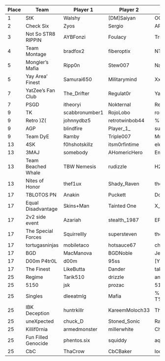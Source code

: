 | Place | Team                | Player 1       | Player 2       | Player 3       | Player 4          |
|-------|---------------------|----------------|----------------|----------------|-------------------|
| 1     | StK                 | Walshy         | [DM]Saiyan     | OGRE1          | OGRE2             |
| 2     | Check Six           | Zyos           | Sergio         | AP-KillerN     | Toxin             |
| 3     | Not So STR8 RIPPIN  | AYBFonzi       | Foulacy        | True_Karma     | SyNeRGy           |
| 4     | Team Montage        | bradfox2       | fiberoptix     | NTlsHaYPun     | sTDarkstar        |
| 5     | Mongler’s Mafia     | Ripp0n         | Stew007        | Nakamura       | Nataku            |
| 5     | Yay Area’ Finest    | Samurai650     | Militarymind   | XxWiCk         | war               |
| 7     | YatZee’s Fan Club   | The_Drifter    | Regulat0r      | YatZee%2A      | %7COneShotKill%7C |
| 7     | PSGD                | itheoryi       | Nokternal      | Reynation      | Kurama            |
| 9     | TK                  | scabbronumber1 | RojoLobo       | ronniepayne    | N3C0              |
| 9     | Retro )Z(           | johnnydbz5     | retrotwinbob44 | %29Z%28German  | %29Z%28.cynic.    |
| 9     | AGP                 | blindfire      | Player_1_      | suckadick      | blackarrow        |
| 9     | Team DyE            | Ramby          | Triple007      | MrPistol       | ZachZoola         |
| 13    | 4SK                 | f0hshotskillz  | itsm0rfintime  | eleet          | pwnshop           |
| 13    | 3MAJ                | somebody       | AHomericHero   | Emon           | REDRUMpro         |
| 13    | Team Beached Whale  | TBW Nemesis    | rudizzle       | H2obadmotha2   | Morgoth24         |
| 13    | Nites of Honor      | thef1ux        | Shady_Raven    | thecarrier03   | cube32            |
| 17    | TBLOTOS PN          | Anakin         | Puckett        | Dolbex         | Synide            |
| 17    | Equal Disadvantage  | Skins+Man      | Tainted One    | X_PrO          | Predator831       |
| 17    | 2v2 side event      | Azariah        | stealth_1987   | EPADEMIC       | tridon1987        |
| 17    | The Special Forces  | Squirrellly    | supersteven    | thedarkrunner  | ESCO              |
| 17    | tortugasninjas      | mobiletaco     | hotsauce67     | church777      | walkerbush        |
| 17    | BGD                 | MacManova      | BGDNoble       | Jetplane       | PoonChoch         |
| 17    | D00m P4tr0L         | d00m           | 95ss           | [Y]oda         | HalHammer         |
| 17    | The Finest          | LikeButta      | Dander         | tahoe          | tygy488           |
| 25    | Regime              | Tarik510       | drizzle        | anthrax151     | Porter            |
| 25    | 5150                | jsk            | prozac         | 5150-E         | zimm              |
| 25    | Singles             | dleeatmlg      | Mafia          | %28U-T%29Heavy | Reaper137         |
| 25    | IBK Deception       | huntrkillr     | KareemMoloch33 | TheSquid12     | SixxHole          |
| 25    | uneXpected          | chuck_D        | Stoned_Sonic   | Ratblaze       | Gambit7586        |
| 25    | Killif0rnia         | armedmonster   | millerwhite    | Charles        | mpolera           |
| 25    | Fun Filled Genocide | phentos.six    | squiddy        | aquaticakes    | FUNKY_JL7         |
| 25    | CbC                 | ThaCrow        | CbCBaker       | loco madskillz | roondog           |

